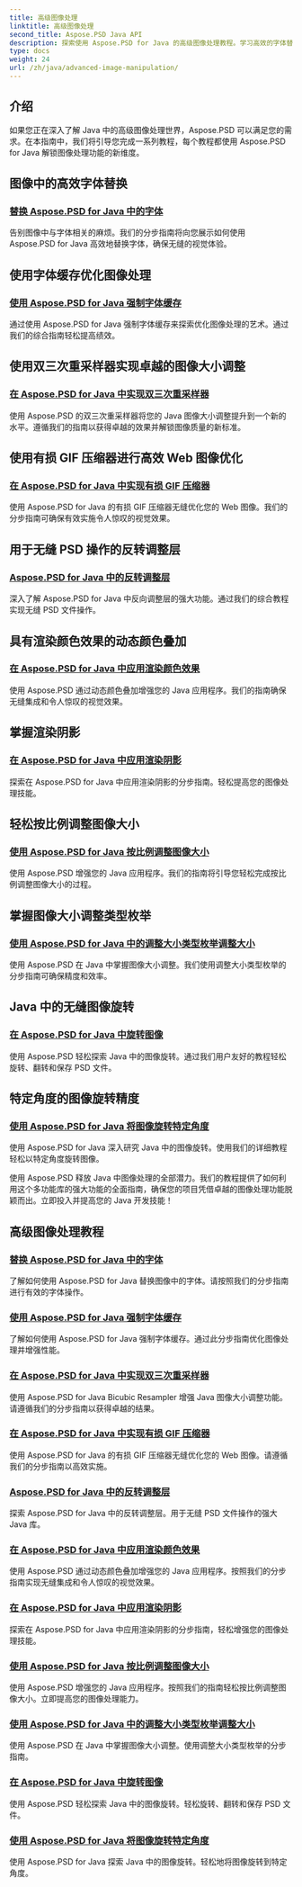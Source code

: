 ```yaml
---
title: 高级图像处理
linktitle: 高级图像处理
second_title: Aspose.PSD Java API
description: 探索使用 Aspose.PSD for Java 的高级图像处理教程。学习高效的字体替换、强制字体缓存、实施双三次重采样器等等。
type: docs
weight: 24
url: /zh/java/advanced-image-manipulation/
---
```


## 介绍

如果您正在深入了解 Java 中的高级图像处理世界，Aspose.PSD 可以满足您的需求。在本指南中，我们将引导您完成一系列教程，每个教程都使用 Aspose.PSD for Java 解锁图像处理功能的新维度。

## 图像中的高效字体替换
### [替换 Aspose.PSD for Java 中的字体](./replace-fonts/)
告别图像中与字体相关的麻烦。我们的分步指南将向您展示如何使用 Aspose.PSD for Java 高效地替换字体，确保无缝的视觉体验。

## 使用字体缓存优化图像处理
### [使用 Aspose.PSD for Java 强制字体缓存](./force-font-cache/)
通过使用 Aspose.PSD for Java 强制字体缓存来探索优化图像处理的艺术。通过我们的综合指南轻松提高绩效。

## 使用双三次重采样器实现卓越的图像大小调整
### [在 Aspose.PSD for Java 中实现双三次重采样器](./implement-bicubic-resampler/)
使用 Aspose.PSD 的双三次重采样器将您的 Java 图像大小调整提升到一个新的水平。遵循我们的指南以获得卓越的效果并解锁图像质量的新标准。

## 使用有损 GIF 压缩器进行高效 Web 图像优化
### [在 Aspose.PSD for Java 中实现有损 GIF 压缩器](./implement-lossy-gif-compressor/)
使用 Aspose.PSD for Java 的有损 GIF 压缩器无缝优化您的 Web 图像。我们的分步指南可确保有效实施令人惊叹的视觉效果。

## 用于无缝 PSD 操作的反转调整层
### [Aspose.PSD for Java 中的反转调整层](./invert-adjustment-layer/)
深入了解 Aspose.PSD for Java 中反向调整层的强大功能。通过我们的综合教程实现无缝 PSD 文件操作。

## 具有渲染颜色效果的动态颜色叠加
### [在 Aspose.PSD for Java 中应用渲染颜色效果](./rendering-color-effect/)
使用 Aspose.PSD 通过动态颜色叠加增强您的 Java 应用程序。我们的指南确保无缝集成和令人惊叹的视觉效果。

## 掌握渲染阴影
### [在 Aspose.PSD for Java 中应用渲染阴影](./rendering-drop-shadow/)
探索在 Aspose.PSD for Java 中应用渲染阴影的分步指南。轻松提高您的图像处理技能。

## 轻松按比例调整图像大小
### [使用 Aspose.PSD for Java 按比例调整图像大小](./resize-image-proportionally/)
使用 Aspose.PSD 增强您的 Java 应用程序。我们的指南将引导您轻松完成按比例调整图像大小的过程。

## 掌握图像大小调整类型枚举
### [使用 Aspose.PSD for Java 中的调整大小类型枚举调整大小](./resizing-with-resize-type-enumeration/)
使用 Aspose.PSD 在 Java 中掌握图像大小调整。我们使用调整大小类型枚举的分步指南可确保精度和效率。

## Java 中的无缝图像旋转
### [在 Aspose.PSD for Java 中旋转图像](./rotate-image/)
使用 Aspose.PSD 轻松探索 Java 中的图像旋转。通过我们用户友好的教程轻松旋转、翻转和保存 PSD 文件。

## 特定角度的图像旋转精度
### [使用 Aspose.PSD for Java 将图像旋转特定角度](./rotate-image-specific-angle/)
使用 Aspose.PSD for Java 深入研究 Java 中的图像旋转。使用我们的详细教程轻松以特定角度旋转图像。

使用 Aspose.PSD 释放 Java 中图像处理的全部潜力。我们的教程提供了如何利用这个多功能库的强大功能的全面指南，确保您的项目凭借卓越的图像处理功能脱颖而出。立即投入并提高您的 Java 开发技能！
## 高级图像处理教程
### [替换 Aspose.PSD for Java 中的字体](./replace-fonts/)
了解如何使用 Aspose.PSD for Java 替换图像中的字体。请按照我们的分步指南进行有效的字体操作。
### [使用 Aspose.PSD for Java 强制字体缓存](./force-font-cache/)
了解如何使用 Aspose.PSD for Java 强制字体缓存。通过此分步指南优化图像处理并增强性能。
### [在 Aspose.PSD for Java 中实现双三次重采样器](./implement-bicubic-resampler/)
使用 Aspose.PSD for Java Bicubic Resampler 增强 Java 图像大小调整功能。请遵循我们的分步指南以获得卓越的结果。
### [在 Aspose.PSD for Java 中实现有损 GIF 压缩器](./implement-lossy-gif-compressor/)
使用 Aspose.PSD for Java 的有损 GIF 压缩器无缝优化您的 Web 图像。请遵循我们的分步指南以高效实施。 
### [Aspose.PSD for Java 中的反转调整层](./invert-adjustment-layer/)
探索 Aspose.PSD for Java 中的反转调整层。用于无缝 PSD 文件操作的强大 Java 库。
### [在 Aspose.PSD for Java 中应用渲染颜色效果](./rendering-color-effect/)
使用 Aspose.PSD 通过动态颜色叠加增强您的 Java 应用程序。按照我们的分步指南实现无缝集成和令人惊叹的视觉效果。
### [在 Aspose.PSD for Java 中应用渲染阴影](./rendering-drop-shadow/)
探索在 Aspose.PSD for Java 中应用渲染阴影的分步指南，轻松增强您的图像处理技能。
### [使用 Aspose.PSD for Java 按比例调整图像大小](./resize-image-proportionally/)
使用 Aspose.PSD 增强您的 Java 应用程序。按照我们的指南轻松按比例调整图像大小。立即提高您的图像处理能力。
### [使用 Aspose.PSD for Java 中的调整大小类型枚举调整大小](./resizing-with-resize-type-enumeration/)
使用 Aspose.PSD 在 Java 中掌握图像大小调整。使用调整大小类型枚举的分步指南。 
### [在 Aspose.PSD for Java 中旋转图像](./rotate-image/)
使用 Aspose.PSD 轻松探索 Java 中的图像旋转。轻松旋转、翻转和保存 PSD 文件。
### [使用 Aspose.PSD for Java 将图像旋转特定角度](./rotate-image-specific-angle/)
使用 Aspose.PSD for Java 探索 Java 中的图像旋转。轻松地将图像旋转到特定角度。
